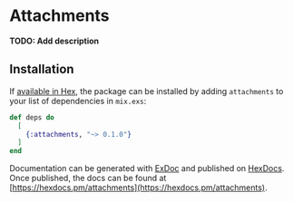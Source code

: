 # Attachments

**TODO: Add description**

## Installation

If [available in Hex](https://hex.pm/docs/publish), the package can be installed
by adding `attachments` to your list of dependencies in `mix.exs`:

```elixir
def deps do
  [
    {:attachments, "~> 0.1.0"}
  ]
end
```

Documentation can be generated with [ExDoc](https://github.com/elixir-lang/ex_doc)
and published on [HexDocs](https://hexdocs.pm). Once published, the docs can
be found at [https://hexdocs.pm/attachments](https://hexdocs.pm/attachments).

